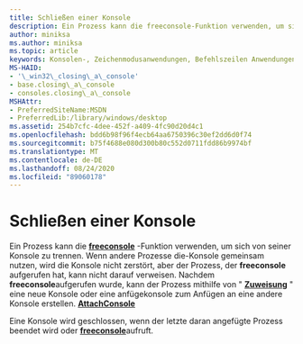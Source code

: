 ```yaml
---
title: Schließen einer Konsole
description: Ein Prozess kann die freeconsole-Funktion verwenden, um sich von seiner Konsole zu trennen.
author: miniksa
ms.author: miniksa
ms.topic: article
keywords: Konsolen-, Zeichenmodusanwendungen, Befehlszeilen Anwendungen, Terminalanwendungen, Konsolen-API
MS-HAID:
- '\_win32\_closing\_a\_console'
- base.closing\_a\_console
- consoles.closing\_a\_console
MSHAttr:
- PreferredSiteName:MSDN
- PreferredLib:/library/windows/desktop
ms.assetid: 254b7cfc-4dee-452f-a409-4fc90d20d4c1
ms.openlocfilehash: bdd6b98f96f4ecb64aa6750396c30ef2dd6d0f74
ms.sourcegitcommit: b75f4688e080d300b80c552d0711fdd86b9974bf
ms.translationtype: MT
ms.contentlocale: de-DE
ms.lasthandoff: 08/24/2020
ms.locfileid: "89060178"
---
```

# <a name="closing-a-console"></a>Schließen einer Konsole


Ein Prozess kann die [**freeconsole**](freeconsole.md) -Funktion verwenden, um sich von seiner Konsole zu trennen. Wenn andere Prozesse die-Konsole gemeinsam nutzen, wird die Konsole nicht zerstört, aber der Prozess, der **freeconsole** aufgerufen hat, kann nicht darauf verweisen. Nachdem **freeconsole**aufgerufen wurde, kann der Prozess mithilfe von " [**Zuweisung**](allocconsole.md) " eine neue Konsole oder eine anfügekonsole zum Anfügen an eine andere Konsole erstellen. [**AttachConsole**](attachconsole.md)

Eine Konsole wird geschlossen, wenn der letzte daran angefügte Prozess beendet wird oder [**freeconsole**](freeconsole.md)aufruft.

 

 




